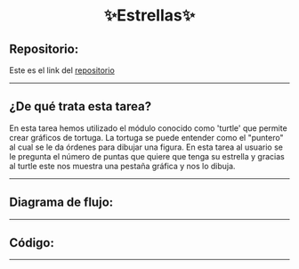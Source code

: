 <h1 align="center">	✨Estrellas✨</h1>

<h2>Repositorio:</h2>

Este es el link del [repositorio](https://github.com/albabernal03/estrella-)

***
<h2>¿De qué trata esta tarea?</h2>

En esta tarea hemos utilizado el módulo conocido como 'turtle' que permite crear gráficos de tortuga. La tortuga se puede entender como el "puntero" al cual se le da órdenes para dibujar una figura. En esta tarea al usuario se le pregunta el número de puntas que quiere que tenga su estrella y gracias al turtle este nos muestra una pestaña gráfica y nos lo dibuja.

***

<h2>Diagrama de flujo:</h2>

***

<h2>Código:</h2>

***
